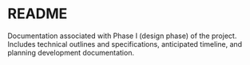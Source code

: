 # README

Documentation associated with Phase I (design phase) of the project. Includes technical outlines and specifications, anticipated timeline, and planning development documentation.
